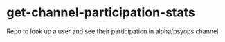 # get-channel-participation-stats
Repo to look up a user and see their participation in alpha/psyops channel
